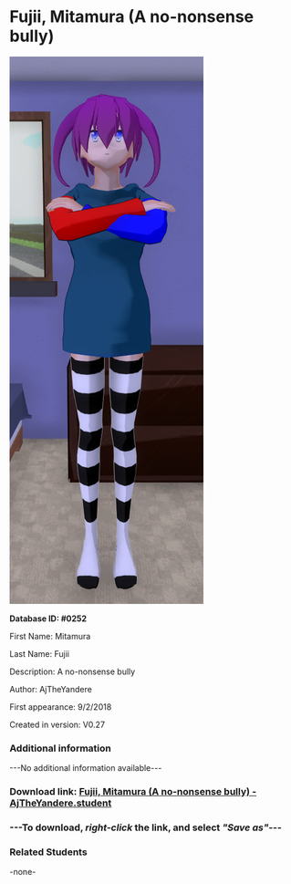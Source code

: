 # Fujii, Mitamura (A no-nonsense bully)

<img src="../../Files/Images/Fujii, Mitamura (A no-nonsense bully).png" title="Fujii, Mitamura (A no-nonsense bully) - AjTheYandere">

**Database ID: #0252**

First Name: Mitamura

Last Name: Fujii

Description: A no-nonsense bully

Author: AjTheYandere

First appearance: 9/2/2018

Created in version: V0.27

### Additional information

---No additional information available---

### Download link: <a href="https://raw.githubusercontent.com/Arbiter1223/Daigaku-Gurashi-Custom-Students/master/Files/Student%20Files/Fujii%2C%20Mitamura%20(A%20no-nonsense%20bully)%20-%20AjTheYandere.student">Fujii, Mitamura (A no-nonsense bully) - AjTheYandere.student</a>

### ---**To download, _right-click_ the link, and select _"Save as"_**---

### Related Students

-none-
